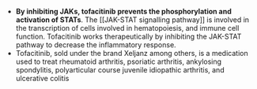 - **By inhibiting JAKs, tofacitinib prevents the phosphorylation and activation of STATs**. The [[JAK-STAT signalling pathway]] is involved in the transcription of cells involved in hematopoiesis, and immune cell function. Tofacitinib works therapeutically by inhibiting the JAK-STAT pathway to decrease the inflammatory response.
- Tofacitinib, sold under the brand Xeljanz among others, is a medication used to treat rheumatoid arthritis, psoriatic arthritis, ankylosing spondylitis, polyarticular course juvenile idiopathic arthritis, and ulcerative colitis